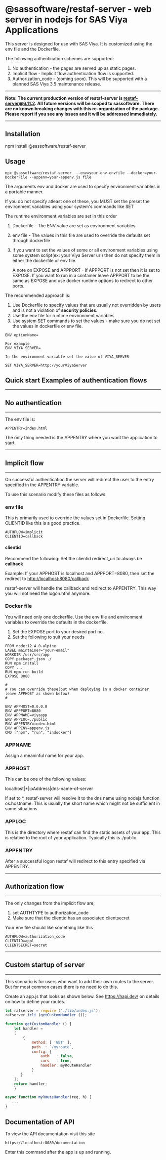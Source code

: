 # @sassoftware/restaf-server - web server in nodejs for SAS Viya Applications

This server is designed for use with SAS Viya. It is customized using the env file and the Dockerfile.

The following authentication schemes are supported:

1. No authentication - the pages are served up as static pages.
2. Implicit flow     - Implicit flow authentication flow is supported.
3. Authorization_code - (coming soon). This will be supported with a planned SAS Viya 3.5 maintenance release.

---

**Note: The current production version of restaf-server is restaf-server@6.11.2. All future versions will be scoped to sassoftware.
There are no known breaking changes with this re-organization of the package. Please report if you see any issues and it will be addressed immediately.**

---


## Installation

npm install @sassoftware/restaf-server

## Usage

```script
npx @sassoftware/restaf-server  --env=your-env-envfile --docker=your-DockerFile --appenv=your-appenv.js file
```

The arguments env and docker are used to specify environment variables in a portable manner.

If you do not specify atleast one of these, you MUST set the preset the environment variables using your system's commands like SET

The runtime environment variables are set in this order

1. Dockerfile - The ENV value are set as environment variables.

2. env file - The values in this file are used to override the defaults set through dockerfile

3. If you want to set the values of some or all environment variables using some system script(ex: your Viya Server url) then do not specify them in either the dockerfile or env file.

   A note on EXPOSE and APPPORT - If APPPORT is not set then it is set to EXPOSE. If you want to run in a container leave APPPORT to be the same as EXPOSE and use docker runtime options to redirect to other ports.

The recommended approach is:

1. Use Dockerfile  to specify values that are usually not overridden by users and is not a violation of **security policies**.
2. Use the env file for runtime environment variables
3. Use system SET commands to set the values - make sure you do not set the values in dockerfile or env file.

```docker
ENV optionName=

For example
ENV VIYA_SERVER=

In the environment variable set the value of VIYA_SERVER

SET VIYA_SERVER=http://yourViyaServer

```

## Quick start Examples of authentication flows

---

## No authentication

---
The env file is:

```env
APPENTRY=index.html
```

The only thing needed is the APPENTRY where you want the application to start.

---

## Implicit flow

---



On successful authentication the server will redirect the user to the entry specified in the APPENTRY variable.

To use this scenario modify these files as follows:

### env file

This is primarily used to override the values set in Dockerfile. Setting CLIENTID like this is a good practice.

```env
AUTHFLOW=implicit
CLIENTID=callback
```

#### clientid

Recommend the following:
Set the clientid redirect_uri to always be **callback**

Example:
 If your APPHOST is localhost and APPPORT=8080, then set the redirect to <http://localhost:8080/callback>

restaf-server will handle the callback and redirect to APPENTRY. This way you will not need the logon.html anymore.

### Docker file

You will need only one dockerfile. Use the env file and environment variables to override the defaults in the dockerfile.

1. Set the EXPOSE port to your desired port no.
2. Set the following to suit your needs

```docker
FROM node:12.4.0-alpine
LABEL maintainer="your-email"
WORKDIR /usr/src/app
COPY package*.json ./
RUN npm install
COPY . .
RUN npm run build
EXPOSE 8080

#
# You can override these(but when deploying in a docker container leave APPHOST as shown below)
# 

ENV APPHOST=0.0.0.0
ENV APPPORT=8080
ENV APPNAME=viyaapp
ENV APPLOC=./public
ENV APPENTRY=index.html
ENV APPENV=appenv.js
CMD ["npm", "run", "indocker"]
```

### APPNAME

Assign a meaninful name for your app.

### APPHOST

This can be one of the following values:

localhost|*|ipAddress|dns-name-of-server

If set to *, restaf-server will resolve it to the dns name using nodejs function os.hostname. This is usually the short name which might not be sufficient in some situations.

### APPLOC

This is the directory where restaf can find the static assets of your app. This is relative to the root of your application. Typically this is ./public

### APPENTRY

After a successful logon restaf will redirect to this entry specified via APPENTRY.

---

## Authorization flow

---

The only changes from the implicit flow are;

1. set AUTHTYPE to authorization_code
2. Make sure that the clientid has an associated clientsecret

Your env file should like something like this

```env
AUTHFLOW=authorization_code
CLIENTID=appl
CLIENTSECRET=secret
```

---

## Custom startup of server

---
This scenario is for users who want to add their own routes to the server. 
But for most common cases there is no need to do this.

Create an app.js that looks as shown below. See <https://hapi.dev/> on details on how to define your routes.

```js
let rafserver = require ('./lib/index.js');
rafserver.icli (getCustomHandler ());

function getCustomHandler () {
    let handler =
    [
        {
            method: [ 'GET' ],
            path  : `/myroute`,
            config: {
                auth   : false,
                cors   : true,
                handler: myRouteHandler
            }
       }
    ];
    return handler;
    }

async function myRouteHandler(req, h) {
   ...
}


```

## Documentation of API

To view the API documentation visit this site

```script
https://localhost:8080/documentation
```

Enter this command after the app is up and running.
